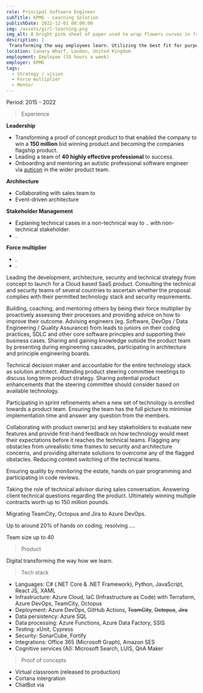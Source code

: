 ```yaml
---
role: Principal Software Engineer
subTitle: KPMG - Learning Solution
publishDate: 2022-12-01 00:00:00
img: /assets/girl-learning.png
img_alt: A bright pink sheet of paper used to wrap flowers curves in front of rich blue background. Generated by Midjourney
description: |
 Transforming the way employees learn. Utilizing the best fit for purpose technology to provide learning material, exams and reports to employee, their managers and learning directors.
location: Canary Wharf, London, United Kingdom
employment: Employee (35 hours a week)
employer: KPMG
tags:
  - Strategy / vision
  - Force multiplier
  - Mentor
---
```


Period: 2015 - 2022

> Experience

**Leadership**
- Transforming a proof of concept product to that enabled the company to win a **150 million** bid winning product and becoming the companies flagship product.
- Leading a team of **40 highly effective professional** to success.
- Onboarding and mentoring an autistic professional software engineer via <a href="https://auticon.com/uk/" target="_blank">auticon</a> in the wider product team.


**Architecture**
- Collaborating with sales team to 
- Event-driven architecture

**Stakeholder Management**
- Explaning technical cases in a non-technical way to .. with non-technical stakeholder.
- .

**Force multiplier**
- . 
- .

Leading the development, architecture, security and technical strategy from concept to launch for a Cloud based SaaS product. Consulting the technical and security teams of several countries to ascertain whether the proposal complies with their permitted technology stack and security requirements.

Building, coaching, and mentoring others by being their force multiplier by proactively assessing their processes and providing advice on how to improve their outcome. Advising engineers (eg. Software, DevOps / Data Engineering / Quality Assurance) from leads to juniors on their coding practices, SDLC and other core software principles and supporting their business cases.
Sharing and gaining knowledge outside the product team by presenting during engineering cascades, participating in architecture and principle engineering boards.

Technical decision maker and accountable for the entire technology stack as solution architect. Attending product steering committee meetings to discuss long term product strategy. Sharing potential product enhancements that the steering committee should consider based on available technology.

Participating in sprint refinements when a new set of technology is enrolled towards a product team. Ensuring the team has the full picture to minimise implementation time and answer any question from the members.

Collaborating with product owner(s) and key stakeholders to evaluate new features and provide first-hand feedback on how technology would meet their expectations before it reaches the technical teams. Flagging any obstacles from unrealistic time frames to security and architecture concerns, and providing alternate solutions to overcome any of the flagged obstacles. Reducing context switching of the technical teams.

Ensuring quality by monitoring the estate, hands on pair programming and participating in code reviews.

Taking the role of technical advisor during sales conversation. Answering client technical questions regarding the product. Ultimately winning multiple contracts worth up to 150 million pounds.

Migrating TeamCity, Octopus and Jira to Azure DevOps.

Up to around 20% of hands on coding, resolving ....

Team size up to 40

> Product

Digital transforming the way how we learn.

> Tech stack
- Languages: C# (.NET Core & .NET Framework), Python, JavaScript, React JS, XAML
- Infrastructure: Azure Cloud, IaC (Infrastructure as Code) with Terraform, Azure DevOps, TeamCity, Octopus
- Deployment: Azure DevOps, GitHub Actions, <del>TeamCity</del>, <del>Octopus</del>, <del>Jira</del>
- Data persistency: Azure SQL
- Data processing: Azure Functions, Azure Data Factory, SSIS
- Testing: xUnit, Cypress
- Security: SonarCube, Fortify
- Integrations: Office 365 (Microsoft Graph), Amazon SES
- Cognitive services (AI): Microsoft Search, LUIS, QnA Maker

> Proof of concepts
- Virtual classroom (released to production)
- Cortana intergration
- ChatBot via 